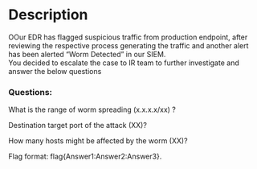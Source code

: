 # Description
OOur EDR has flagged suspicious traffic from production endpoint, after reviewing the respective process generating the traffic and another alert has been alerted “Worm Detected” in our SIEM.<br>
You decided to escalate the case to IR team to further investigate and answer the below questions 

### Questions:

What is the range of worm spreading (x.x.x.x/xx) ?<br>

Destination target port of the attack (XX)?<br>

How many hosts might be affected by the worm (XX)?<br>

Flag format: flag{Answer1:Answer2:Answer3}.<br>
